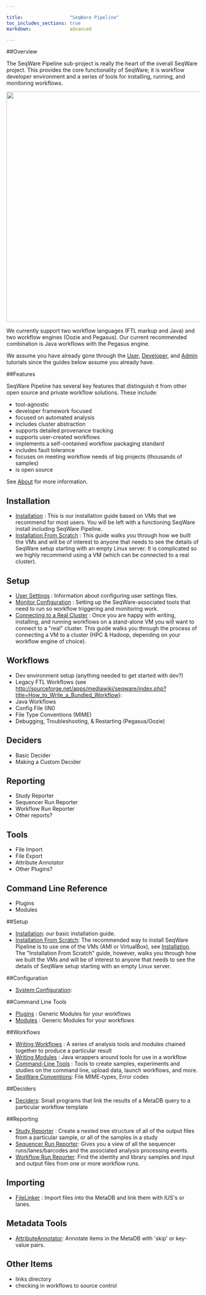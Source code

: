 ```yaml
---

title:                 "SeqWare Pipeline"
toc_includes_sections: true
markdown:              advanced

---
```


##Overview

The SeqWare Pipeline sub-project is really the heart of the overall SeqWare
project. This provides the core functionality of SeqWare; it is workflow
developer environment and a series of tools for installing, running, and
monitoring workflows.

<img width="600" src="/assets/images/seqware_hpc_oozie.png"/>

We currently support two workflow languages (FTL markup and Java) and two
workflow engines (Oozie and Pegasus). Our current recommended combination is
Java workflows with the Pegasus engine.

We assume you have already gone through the
[User](docs/3-getting-started/user-tutorial),
[Developer](docs/3-getting-started/developer-tutorial), and
[Admin](docs/3-getting-started/admin-tutorial) tutorials since the guides below
assume you already have.

##Features

SeqWare Pipeline has several key features that distinguish it from other open source and private workflow solutions. These include:

* tool-agnostic
* developer framework focused
* focused on automated analysis
* includes cluster abstraction
* supports detailed provenance tracking
* supports user-created workflows
* implements a self-contained workflow packaging standard
* includes fault tolerance
* focuses on meeting workflow needs of big projects (thousands of samples)
* is open source

See [About](/about) for more information.

## Installation

* [Installation](/docs/2-installation)
: This is our installation guide based on VMs that we recommend for most users. You will be left with a functioning SeqWare install including SeqWare Pipeline.
* [Installation From Scratch](/docs/2a-installation-from-scratch/)
: This guide walks you through how we built the VMs and will be of interest to anyone that needs to see the details of SeqWare setup starting with an empty Linux server. It is complicated so we highly recommend using a VM (which can be connected to a real cluster).

## Setup 

* [User Settings](/docs/6-pipeline/user-configuration/)
: Information about configuring user settings files.
* [Monitor Configuration](/docs/6-pipeline/monitor-configuration/)
: Setting up the SeqWare-associated tools that need to run so workflow triggering and monitoring work.
* [Connecting to a Real Cluster](/docs/6-pipeline/connecting-to-cluster/)
: Once you are happy with writing, installing, and running workflows on a stand-alone VM you will want to connect to a "real" cluster. This guide walks you through the process of connecting a VM to a cluster (HPC & Hadoop, depending on your workflow engine of choice).

## Workflows

* Dev environment setup (anything needed to get started with dev?)
* Legacy FTL Workflows (see http://sourceforge.net/apps/mediawiki/seqware/index.php?title=How_to_Write_a_Bundled_Workflow):
* Java Workflows
* Config File (INI)
* File Type Conventions (MIME)
* Debugging, Troubleshooting, & Restarting (Pegasus/Oozie)

## Deciders

* Basic Decider
* Making a Custom Decider

## Reporting

* Study Reporter
* Sequencer Run Reporter
* Workflow Run Reporter
* Other reports?


## Tools 

* File Import
* File Export
* Attribute Annotator
* Other Plugins?

## Command Line Reference

* Plugins
* Modules



##Setup

* [Installation](/docs/2-installation/): our basic installation guide. 
* [Installation From Scratch](/docs/2a-installation-from-scratch/): The recommended way to install SeqWare Pipeline is to use one of the VMs (AMI or VirtualBox), see [Installation](/docs/2-installation/). The "Installation From Scratch" guide, however, walks you through how we built the VMs and will be of interest to anyone that needs to see the details of SeqWare setup starting with an empty Linux server.

##Configuration

* [System Configuration](): 

##Command Line Tools

* [Plugins](http://sourceforge.net/apps/mediawiki/seqware/index.php?title=Available_Modules) : Generic Modules for your workflows
* [Modules](http://sourceforge.net/apps/mediawiki/seqware/index.php?title=Available_Modules) : Generic Modules for your workflows

##Workflows

* [Writing Workflows](http://sourceforge.net/apps/mediawiki/seqware/index.php?title=How_to_Write_a_Bundled_Workflow) : A series of analysis tools and modules chained together to produce a particular result
* [Writing Modules](http://sourceforge.net/apps/mediawiki/seqware/index.php?title=Developing_New_SeqWare_Pipeline_Modules) : Java wrappers around tools for use in a workflow
* [Command-Line Tools](/manuals/command_line_tools/) : Tools to create samples, experiments and studies on the command line, upload data, launch workflows, and more.
* [SeqWare Conventions](/docs/16-module-conventions/): File MIME-types, Error codes

##Deciders

* [Deciders](/docs/18-deciders/): Small programs that link the results of a MetaDB query to a particular workflow template 

##Reporting

* [Study Reporter](http://sourceforge.net/apps/mediawiki/seqware/index.php?title=SymLink_Reporter) : Create a nested tree structure of all of the output files from a particular sample, or all of the samples in a study
* [Sequencer Run Reporter](http://sourceforge.net/apps/mediawiki/seqware/index.php?title=Sequencer_Run_Reporter): Gives you a view of all the sequencer runs/lanes/barcodes and the associated analysis processing events.
* [Workflow Run Reporter](http://sourceforge.net/apps/mediawiki/seqware/index.php?title=Workflow_Run_Reporter): Find the identity and library samples and input and output files from one or more workflow runs.

## Importing

* [FileLinker](http://sourceforge.net/apps/mediawiki/seqware/index.php?title=FileLinker) : Import files into the MetaDB and link them with IUS's or lanes.

## Metadata Tools

* <a href="/docs/12-attribute-annotator/">AttributeAnnotator</a>: Annotate items in the MetaDB with 'skip' or key-value pairs.


## Other Items

* links directory
* checking in workflows to source control

